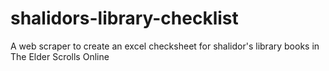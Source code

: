 # shalidors-library-checklist
A web scraper to create an excel checksheet for shalidor's library books in The Elder Scrolls Online
